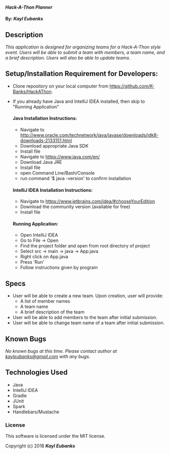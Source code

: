 #### _Hack-A-Thon Planner_

#### By: _**Kayl Eubanks**_

## Description

_This application is designed for organizing teams for a Hack-A-Thon style event. Users will be able to submit a team with members, a team name, and a brief description. Users will also be able to update teams._

## Setup/Installation Requirement for Developers:

* Clone repository on your local computer from https://github.com/K-Banks/HackAThon.
* If you already have Java and IntelliJ IDEA installed, then skip to "Running Application"

  #### Java Installation Instructions:
  * Navigate to http://www.oracle.com/technetwork/java/javase/downloads/jdk8-downloads-2133151.html
  * Download appropriate Java SDK
  * Install file
  * Navigate to https://www.java.com/en/
  * Download Java JRE
  * Install file
  * open Command Line/Bash/Console
  * run command '$ java -version' to confirm installation

  #### IntelliJ IDEA Installation Instructions:
  * Navigate to https://www.jetbrains.com/idea/#chooseYourEdition
  * Download the community version (available for free)
  * Install file

  #### Running Application:
  * Open IntelliJ IDEA
  * Go to File -> Open
  * Find the project folder and open from root directory of project
  * Select src -> main -> java -> App.java
  * Right click on App.java
  * Press 'Run'
  * Follow instructions given by program

## Specs
 * User will be able to create a new team. Upon creation, user will provide:
    * A list of member names
    * A team name
    * A brief description of the team
 * User will be able to add members to the team after initial submission.
 * User will be able to change team name of a team after initial submission.

## Known Bugs

_No known bugs at this time._
_Please contact author at kayleubanks@gmail.com with any bugs._

## Technologies Used

 * Java
 * IntelliJ IDEA
 * Gradle
 * JUnit
 * Spark
 * Handlebars/Mustache

### License

This software is licensed under the MIT license.

Copyright (c) 2018 ****_Kayl Eubanks_****